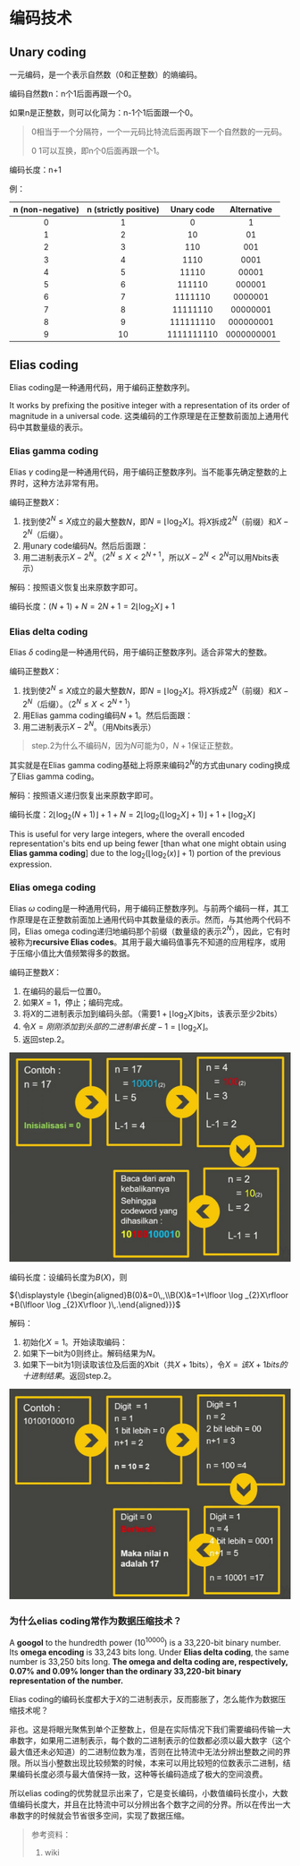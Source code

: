 # 编码技术

## Unary coding

一元编码，是一个表示自然数（0和正整数）的熵编码。

编码自然数n：n个1后面再跟一个0。

如果n是正整数，则可以化简为：n-1个1后面跟一个0。

> 0相当于一个分隔符，一个一元码比特流后面再跟下一个自然数的一元码。
>
> 0 1可以互换，即n个0后面再跟一个1。

编码长度：n+1

例：

| n (non-negative) | n (strictly positive) | Unary code | Alternative |
| :--------------: | :-------------------: | :--------: | :---------: |
|        0         |           1           |     0      |      1      |
|        1         |           2           |     10     |     01      |
|        2         |           3           |    110     |     001     |
|        3         |           4           |    1110    |    0001     |
|        4         |           5           |   11110    |    00001    |
|        5         |           6           |   111110   |   000001    |
|        6         |           7           |  1111110   |   0000001   |
|        7         |           8           |  11111110  |  00000001   |
|        8         |           9           | 111111110  |  000000001  |
|        9         |          10           | 1111111110 | 0000000001  |

## Elias coding

Elias coding是一种通用代码，用于编码正整数序列。

It works by prefixing the positive integer with a representation of its order of magnitude in a universal code. 这类编码的工作原理是在正整数前面加上通用代码中其数量级的表示。

### Elias gamma coding

Elias $\gamma$ coding是一种通用代码，用于编码正整数序列。当不能事先确定整数的上界时，这种方法非常有用。

编码正整数$X$：

1. 找到使$2^N \le X$成立的最大整数$N$，即$N=\left\lfloor\log _2 X\right\rfloor$。将$X$拆成$2^N$（前缀）和$X-2^N$（后缀）。
2. 用unary code编码$N$。然后后面跟：
3. 用二进制表示$X-2^N$。（$2^N \le X < 2^{N+1}$，所以$X-2^N<2^N$可以用$N$bits表示）

解码：按照语义恢复出来原数字即可。

编码长度：$(N+1)+N=2N+1=2\left\lfloor\log _2 X\right\rfloor+1$

### Elias delta coding

Elias $\delta$ coding是一种通用代码，用于编码正整数序列。适合非常大的整数。

编码正整数$X$：

1. 找到使$2^N \le X$成立的最大整数$N$，即$N=\left\lfloor\log _2 X\right\rfloor$。将$X$拆成$2^N$（前缀）和$X-2^N$（后缀）。（$2^N \le X < 2^{N+1}$）
2. 用Elias gamma coding编码$N+1$。然后后面跟：
3. 用二进制表示$X-2^N$。（用$N$bits表示）

> step.2为什么不编码$N$，因为$N$可能为0，$N+1$保证正整数。

其实就是在Elias gamma coding基础上将原来编码$2^N$的方式由unary coding换成了Elias gamma coding。

解码：按照语义递归恢复出来原数字即可。

编码长度：$2\left\lfloor\log _2 (N+1)\right\rfloor+1+N=2\left\lfloor\log _2 (\left\lfloor\log _2 X\right\rfloor+1)\right\rfloor+1+\left\lfloor\log _2 X\right\rfloor$

This is useful for very large integers, where the overall encoded representation's bits end up being fewer [than what one might obtain using **Elias gamma coding**] due to the ${\displaystyle \log _{2}(\lfloor \log _{2}(x)\rfloor +1)}$ portion of the previous expression.

### Elias omega coding

Elias $\omega$ coding是一种通用代码，用于编码正整数序列。与前两个编码一样，其工作原理是在正整数前面加上通用代码中其数量级的表示。然而，与其他两个代码不同，Elias omega coding递归地编码那个前缀（数量级的表示$2^N$），因此，它有时被称为**recursive Elias codes**。其用于最大编码值事先不知道的应用程序，或用于压缩小值比大值频繁得多的数据。

编码正整数$X$：

1. 在编码的最后一位置0。
2. 如果$X=1$，停止；编码完成。
3. 将$X$的二进制表示加到编码头部。（需要$1+\lfloor \log _{2}X\rfloor$bits，该表示至少2bits）
4. 令$X=刚刚添加到头部的二进制串长度-1=\lfloor \log _{2}X\rfloor$。
5. 返回step.2。

![image-20230901131218329](编码技术.assets/image-20230901131218329.png)

编码长度：设编码长度为$B(X)$，则

${\displaystyle {\begin{aligned}B(0)&=0\,,\\B(X)&=1+\lfloor \log _{2}X\rfloor +B(\lfloor \log _{2}X\rfloor )\,.\end{aligned}}}$

解码：

1. 初始化$X=1$。开始读取编码：
2. 如果下一bit为0则终止。解码结果为$N$。
3. 如果下一bit为1则读取该位及后面的$X$bit（共$X+1$bits），令$X=该X+1bits的十进制结果$。返回step.2。



![image-20230901131356229](编码技术.assets/image-20230901131356229.png)

### 为什么elias coding常作为数据压缩技术？

A **googol** to the hundredth power ($10^{10000}$) is a 33,220-bit binary number. Its **omega encoding** is 33,243 bits long. Under **Elias delta coding**, the same number is 33,250 bits long. **The omega and delta coding are, respectively, 0.07% and 0.09% longer than the ordinary 33,220-bit binary representation of the number.**

Elias coding的编码长度都大于$X$的二进制表示，反而膨胀了，怎么能作为数据压缩技术呢？

非也。这是将眼光聚焦到单个正整数上，但是在实际情况下我们需要编码传输一大串数字，如果用二进制表示，每个数的二进制表示的位数都必须以最大数字（这个最大值还未必知道）的二进制位数为准，否则在比特流中无法分辨出整数之间的界限。所以当小整数出现比较频繁的时候，本来可以用比较短的位数表示二进制，结果编码长度必须与最大值保持一致，这种等长编码造成了极大的空间浪费。

所以elias coding的优势就显示出来了，它是变长编码，小数值编码长度小，大数值编码长度大，并且在比特流中可以分辨出各个数字之间的分界。所以在传出一大串数字的时候就会节省很多空间，实现了数据压缩。



> 参考资料：
>
> 1. wiki